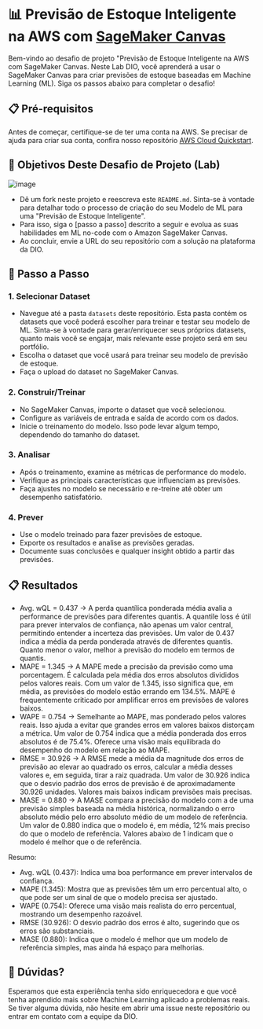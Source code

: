 # 📊 Previsão de Estoque Inteligente na AWS com [SageMaker Canvas](https://aws.amazon.com/pt/sagemaker/canvas/)

Bem-vindo ao desafio de projeto "Previsão de Estoque Inteligente na AWS com SageMaker Canvas. Neste Lab DIO, você aprenderá a usar o SageMaker Canvas para criar previsões de estoque baseadas em Machine Learning (ML). Siga os passos abaixo para completar o desafio!

## 📋 Pré-requisitos

Antes de começar, certifique-se de ter uma conta na AWS. Se precisar de ajuda para criar sua conta, confira nosso repositório [AWS Cloud Quickstart](https://github.com/digitalinnovationone/aws-cloud-quickstart).


## 🎯 Objetivos Deste Desafio de Projeto (Lab)

![image](https://github.com/digitalinnovationone/lab-aws-sagemaker-canvas-estoque/assets/730492/72f5c21f-5562-491e-aa42-2885a3184650)

- Dê um fork neste projeto e reescreva este `README.md`. Sinta-se à vontade para detalhar todo o processo de criação do seu Modelo de ML para uma "Previsão de Estoque Inteligente".
- Para isso, siga o [passo a passo] descrito a seguir e evolua as suas habilidades em ML no-code com o Amazon SageMaker Canvas.
- Ao concluir, envie a URL do seu repositório com a solução na plataforma da DIO.


## 🚀 Passo a Passo

### 1. Selecionar Dataset

-   Navegue até a pasta `datasets` deste repositório. Esta pasta contém os datasets que você poderá escolher para treinar e testar seu modelo de ML. Sinta-se à vontade para gerar/enriquecer seus próprios datasets, quanto mais você se engajar, mais relevante esse projeto será em seu portfólio.
-   Escolha o dataset que você usará para treinar seu modelo de previsão de estoque.
-   Faça o upload do dataset no SageMaker Canvas.

### 2. Construir/Treinar

-   No SageMaker Canvas, importe o dataset que você selecionou.
-   Configure as variáveis de entrada e saída de acordo com os dados.
-   Inicie o treinamento do modelo. Isso pode levar algum tempo, dependendo do tamanho do dataset.

### 3. Analisar

-   Após o treinamento, examine as métricas de performance do modelo.
-   Verifique as principais características que influenciam as previsões.
-   Faça ajustes no modelo se necessário e re-treine até obter um desempenho satisfatório.

### 4. Prever

-   Use o modelo treinado para fazer previsões de estoque.
-   Exporte os resultados e analise as previsões geradas.
-   Documente suas conclusões e qualquer insight obtido a partir das previsões.

## 📋 Resultados

-   Avg. wQL = 0.437 -> A perda quantílica ponderada média avalia a performance de previsões para diferentes quantis. A quantile loss é útil para prever intervalos de confiança, não apenas um valor central, permitindo entender a incerteza das previsões. Um valor de 0.437 indica a média da perda ponderada através de diferentes quantis. Quanto menor o valor, melhor a previsão do modelo em termos de quantis.
-   MAPE = 1.345 -> A MAPE mede a precisão da previsão como uma porcentagem. É calculada pela média dos erros absolutos divididos pelos valores reais. Com um valor de 1.345, isso significa que, em média, as previsões do modelo estão errando em 134.5%. MAPE é frequentemente criticado por amplificar erros em previsões de valores baixos.
-   WAPE = 0.754 -> Semelhante ao MAPE, mas ponderado pelos valores reais. Isso ajuda a evitar que grandes erros em valores baixos distorçam a métrica. Um valor de 0.754 indica que a média ponderada dos erros absolutos é de 75.4%. Oferece uma visão mais equilibrada do desempenho do modelo em relação ao MAPE.
-   RMSE = 30.926 -> A RMSE mede a média da magnitude dos erros de previsão ao elevar ao quadrado os erros, calcular a média desses valores e, em seguida, tirar a raiz quadrada. Um valor de 30.926 indica que o desvio padrão dos erros de previsão é de aproximadamente 30.926 unidades. Valores mais baixos indicam previsões mais precisas.
-   MASE = 0.880 -> A MASE compara a precisão do modelo com a de uma previsão simples baseada na média histórica, normalizando o erro absoluto médio pelo erro absoluto médio de um modelo de referência. Um valor de 0.880 indica que o modelo é, em média, 12% mais preciso do que o modelo de referência. Valores abaixo de 1 indicam que o modelo é melhor que o de referência.

Resumo:
- Avg. wQL (0.437): Indica uma boa performance em prever intervalos de confiança.
- MAPE (1.345): Mostra que as previsões têm um erro percentual alto, o que pode ser um sinal de que o modelo precisa ser ajustado.
- WAPE (0.754): Oferece uma visão mais realista do erro percentual, mostrando um desempenho razoável.
- RMSE (30.926): O desvio padrão dos erros é alto, sugerindo que os erros são substanciais.
- MASE (0.880): Indica que o modelo é melhor que um modelo de referência simples, mas ainda há espaço para melhorias.


## 🤔 Dúvidas?

Esperamos que esta experiência tenha sido enriquecedora e que você tenha aprendido mais sobre Machine Learning aplicado a problemas reais. Se tiver alguma dúvida, não hesite em abrir uma issue neste repositório ou entrar em contato com a equipe da DIO.
